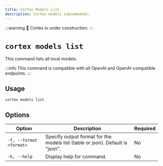 ```yaml
---
title: Cortex Models List
description: Cortex models subcommands.
---
```


:::warning
🚧 Cortex is under construction.
:::

# `cortex models list`

This command lists all local models.

:::info
This command is compatible with all OpenAI and OpenAI-compatible endpoints.
:::

## Usage

```bash
cortex models list
```

## Options

| Option                | Description                                              | Required |
|-----------------------|----------------------------------------------------------|-------------------|
| `-f, --format <format>` | Specify output format for the models list (table or json). Default is "json". | No          |
| `-h, --help`      | Display help for command.                 | No         |
